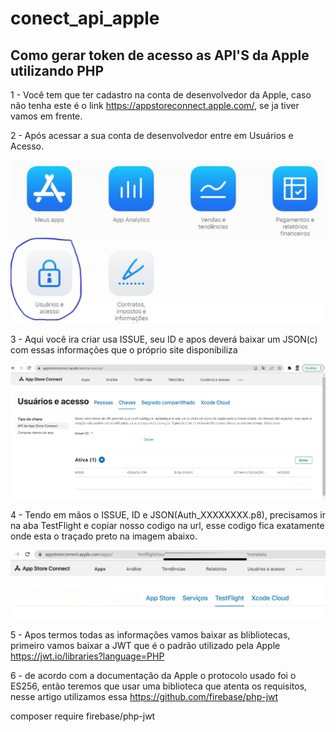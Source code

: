 # conect_api_apple

## Como gerar token de acesso as API'S da Apple utilizando PHP

1 - Você tem que ter cadastro na conta de desenvolvedor da Apple, caso não tenha este é o link https://appstoreconnect.apple.com/, se ja tiver vamos em frente.

2 - Após acessar a sua conta de desenvolvedor entre em Usuários e Acesso.

![](/assets/git2.JPG)

3 - Aqui você ira criar usa ISSUE, seu ID e apos deverá baixar um JSON(c) com essas informações que o próprio site disponibiliza

![](/assets/git1.JPG)

4 - Tendo em mãos o ISSUE, ID e JSON(Auth_XXXXXXXX.p8), precisamos ir na aba TestFlight e copiar nosso codigo na url, esse codigo fica exatamente onde esta o traçado preto na imagem abaixo.

![](/assets/git3.JPG)

5 - Apos termos todas as informações vamos baixar as blibliotecas, primeiro vamos baixar a JWT que é o padrão utilizado pela Apple https://jwt.io/libraries?language=PHP

6 - de acordo com a documentação da Apple o protocolo usado foi o ES256, então teremos que usar uma biblioteca que atenta os requisitos, nesse artigo utilizamos essa https://github.com/firebase/php-jwt

composer require firebase/php-jwt

